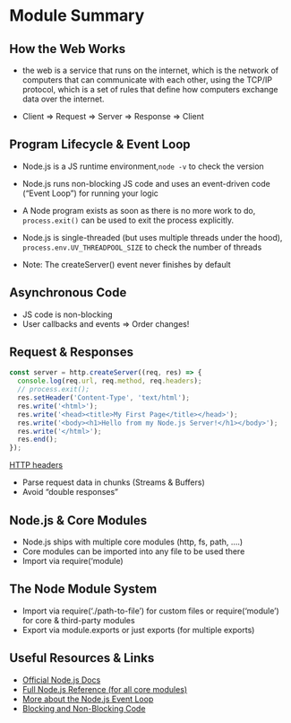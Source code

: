 # Module Summary

## How the Web Works

- the web is a service that runs on the internet, which is the network of computers that can communicate with each other, using the TCP/IP protocol, which is a set of rules that define how computers exchange data over the internet.

* Client => Request => Server => Response => Client

## Program Lifecycle & Event Loop

* Node.js is a JS runtime environment,`node -v` to check the version

* Node.js runs non-blocking JS code  and uses an event-driven code (“Event Loop”) for running your logic
* A Node program exists as soon as there is no more work to do, `process.exit()` can be used to exit the process explicitly.

* Node.js is single-threaded (but uses multiple threads under the hood), `process.env.UV_THREADPOOL_SIZE` to check the number of threads
  

* Note: The createServer() event never finishes by default

## Asynchronous Code

* JS code is non-blocking
* User callbacks and events => Order changes!

## Request & Responses

```javascript
const server = http.createServer((req, res) => {
  console.log(req.url, req.method, req.headers);
  // process.exit();
  res.setHeader('Content-Type', 'text/html');
  res.write('<html>');
  res.write('<head><title>My First Page</title></head>');
  res.write('<body><h1>Hello from my Node.js Server!</h1></body>');
  res.write('</html>');
  res.end();
});
```
[HTTP headers](https://developer.mozilla.org/en-US/docs/Web/HTTP/Headers)

* Parse request data in chunks (Streams & Buffers)
* Avoid “double responses”

## Node.js & Core Modules

* Node.js ships with multiple core modules (http, fs, path, ….)
* Core modules can be imported into any file to be used there
* Import via require(‘module)

## The Node Module System

* Import via require(‘./path-to-file’) for custom files or require(‘module’) for core & third-party modules
* Export via module.exports or just exports (for multiple exports)

## Useful Resources & Links

* [Official Node.js Docs](https://nodejs.org/en/docs/guides/)
* [Full Node.js Reference (for all core modules)](https://nodejs.org/dist/latest/docs/api/)
* [More about the Node.js Event Loop](https://nodejs.org/en/docs/guides/event-loop-timers-and-nexttick/)
* [Blocking and Non-Blocking Code](https://nodejs.org/en/docs/guides/dont-block-the-event-loop/)



